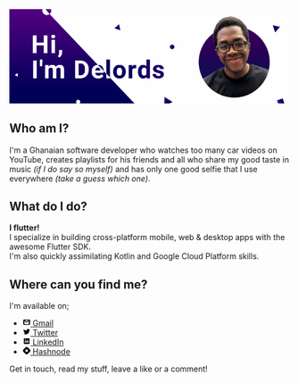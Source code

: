 <img src="github_banner.png" width= "980">

## Who am I?
I'm a Ghanaian software developer who watches too many car videos on YouTube, creates playlists for his friends and all who share my good taste in music *(if I do say so myself)* and has only one good selfie that I use everywhere *(take a guess which one)*.

## What do I do?
**I flutter!**<br>
I specialize in building cross-platform mobile, web & desktop apps with the awesome Flutter SDK.<br>
I'm also quickly assimilating Kotlin and Google Cloud Platform skills.

## Where can you find me?
I'm available on;
- [<img src="assets/gmail.png" width= "14"> Gmail](mailto:arthurdelords@gmail.com)
- [<img src="assets/twitter.png" width= "14"> Twitter](https://twitter.com/_DeeArthur) 
- [<img src="assets/linkedin.png" width= "14"> LinkedIn](https://www.linkedin.com/in/arthurdelords/) 
- [<img src="assets/hashnode.png" width= "14"> Hashnode](https://arthur.hashnode.dev/)

Get in touch, read my stuff, leave a like or a comment!


<!--
**thearthurdev/thearthurdev** is a ✨ _special_ ✨ repository because its `README.md` (this file) appears on your GitHub profile.

Here are some ideas to get you started:

- 🔭 I’m currently working on ...
- 🌱 I’m currently learning ...
- 👯 I’m looking to collaborate on ...
- 🤔 I’m looking for help with ...
- 💬 Ask me about ...
- 📫 How to reach me: ...
- 😄 Pronouns: ...
- ⚡ Fun fact: ...
-->
